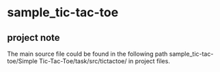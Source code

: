 # sample_tic-tac-toe
## project note
The main source file could be found in the following path
sample_tic-tac-toe/Simple Tic-Tac-Toe/task/src/tictactoe/ in project files.
